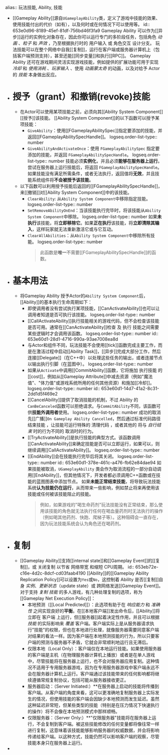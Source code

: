 alias:: 玩法技能, Ability, 技能

- [[Gameplay Ability]]源自`UGameplayAbility`类，定义了游戏中技能的效果、使用技能付出的代价（如有），以及何时或在何情况下可以使用等。
  id:: 653e0d96-8189-45ef-81df-756bd46f3fa9
  Gameplay Ability 可以作为[[异步]]运行的实例化对象存在，因此你可以运行专门的多阶段任务，包括角色 *动画* 、*粒子* 和 *声效* ，乃至根据执行时的 用户输入 或 角色交互 设计分支。
  玩法技能可以在整个网络中自我[[复制]]，运行在客户端或服务器计算机上（包括客户端预测支持），甚至还能[[同步变量]]和执行[[RPC]]。
  Gameplay Ability 还可在游戏期间灵活实现游戏技能，例如提供的扩展功能可用于实现 *冷却* 和 *使用消耗* 、*玩家输入* 、使用 *动画蒙太奇* 的动画，以及对给予 Actor 的 *技能* 本身做出反应。
- # 授予（grant）和撤销(revoke)技能
	- 在Actor可以使用某项技能之前，必须向其[[Ability System Component]][[授予]]该技能。
	  [[Ability System Component]]的以下函数可以授予某项技能：
		- `GiveAbility`：使用[[FGameplayAbilitySpec]]指定要添加的技能，并返回[[FGameplayAbilitySpecHandle]]。
		  logseq.order-list-type:: number
		- `GiveAbilityAndActivateOnce`：使用 `FGameplayAbilitySpec` 指定要添加的技能，并返回 `FGameplayAbilitySpecHandle`。
		  logseq.order-list-type:: number
		  技能必须**实例化**，并且必须**能够在服务器上运行**。尝试在服务器上运行技能后，将返回 `FGameplayAbilitySpecHandle`。如果技能没有满足所需条件，或者无法执行，返回值将**无效**，并且技能系统组件将**不会被授予该技能**。
	- 以下函数可以利用授予技能后返回的[[FGameplayAbilitySpecHandle]]，来[[撤销]]对[[Ability System Component]]中的该技能。
		- `ClearAbility`: 从`Ability System Component`中移除指定技能。
		  logseq.order-list-type:: number
		- `SetRemoveAbilityOnEnd`：当该技能执行完毕时，将该技能从`Ability System Component`中移除。
		  logseq.order-list-type:: number
		  如果**未执行**该技能，将**立即移除它**。如果**正在执行**该技能，将**立即清除其输入**，这样玩家就无法重新激活它或与它互动。
		- `ClearAllAbilities`：从`Ability System Component`中移除所有技能。
		  logseq.order-list-type:: number
		  >此函数是**唯一**不需要[[FGameplayAbilitySpecHandle]]的函数。
- # 基本用法
	- 将Gameplay Ability 授予Actor的`Ability System Component`后，[[Ability]]的基本执行生命周期如下：
		- 即使调用者没有尝试执行某项技能，[[CanActivateAbility]]也可以让调用者知道是否可执行该技能。
		  logseq.order-list-type:: number
		- [[CallActivateAbility]]执行技能相关的游戏代码，但不会检查该技能是否可用。通常在[[CanActivateAbility]]检查 及 执行 技能之间需要某些逻辑时才会调用该函数。
		  logseq.order-list-type:: number
		  id:: 653e60d1-28d1-4716-990a-93ae7008ea8d
		- 与Actor和组件不同，玩法技能不会使用[[tick]]函数完成主要工作，而是在激活过程中启动[[Ability Task]]，[[异步]]完成大部分工作，然后连接[[Delegate]]（在C++中）以处理这些任务的输出，或者连接节点以输出执行引脚（在蓝图中）。
		  logseq.order-list-type:: number
		- 如果从`Activate`中调用[[CommitAbility]]函数，它将施加 执行技能 的[[cost]]，例如从[[Gameplay Attribute]]中减去资源（例如"魔法值"、"体力值"或游戏系统所用的任何其他资源）和施加[[冷却]]。
		  logseq.order-list-type:: number
		  id:: 653e60d1-14d7-41a2-8c31-2dd1d5f469e2
		- [[CancelAbility]]提供了取消技能的机制，不过 Ability 的`CanBeCanceled`函数可以拒绝请求。与`CommitAbility`不同，该函数可供**技能外调用者**使用。
		  logseq.order-list-type:: number
		  成功的取消先[[广播]]`On Gameplay Ability Cancelled`，然后通过标准代码路径 结束技能 ，让技能可运行特殊的 清理代码 ，或者其他的 将与 *自行结束* 时的行为不同的 取消时的行为。
		- [[TryActivateAbility]]是执行技能的典型方式。该函数调用[[CanActivateAbility]]来确定技能是否可以立即运行，如果可以，则继续调用[[CallActivateAbility]]。
		  logseq.order-list-type:: number
		- [[EndAbility]]会在技能执行完毕后将其关闭。
		  logseq.order-list-type:: number
		  id:: 653e60d1-378e-461c-a476-fb62e84dae94
		  如果技能被取消，`UGameplayAbility` 类会作为取消流程的一部分自动调用[[EndAbility]]，但其他情况下，开发者都必须调用C++函数或在技能的蓝图图表中添加节点。
		  如果**未能正常结束技能**，将导致玩法技能系统**认为技能仍在运行**，从而带来一些影响，例如禁止将来再使用该技能或任何被该技能阻止的技能。
		  >例如，如果游戏的"喝生命药剂"玩法技能没有正常结束，那么使用该技能的角色就无法执行任何在喝血量药剂时无法执行的操作（例如喝其他药剂、快跑、爬梯子等）。这种阻碍会一直存在，因为玩法技能系统会认为角色还在喝药剂。
- # 复制
	- [[Gameplay Ability]]支持[[internal state]]和[[Gameplay Event]]的[[复制]]，或 关闭复制 以节省 网络带宽 和缩短 CPU周期。
	  id:: 653eb72e-c16e-4d2c-8dcf-cd03faab4190
	  [[Ability]]的[[Gameplay Ability Replication Policy]]可以设置为`Yes`或`No`，这控制着 Ability 是否[[复制]]自身 *实例*、*更新状态*（update state）或 跨网络发送[[Gameplay Event]]。
	  对于支持 *复制* *技能* 的多人游戏，有几种处理复制的选项，称为[[Gameplay Net Execution Policy]]：
		- 本地预测（[[Local Predicted]]）：此选项有助于在 *响应能力* 和 *准确性* 之间实现良好的**平衡**。在[[本地客户端]]发出命令后，[[Ability]]将立即在 客户端 上运行，但[[服务器]]起着决定性作用，并且可以根据 *技能* 的实际影响来 *覆盖* 客户端。客户端实际上是从服务器请求执行"技能"的权限，但也在本地进行处理，就像服务器需要同意客户端对结果的看法一样。因为客户端在本地预测技能的行为，所以只要客户端的预测与服务器不矛盾，它就会非常顺利地运行且无滞后。
		- 仅限本地（Local Only）：客户端仅在本地运行技能。如果使用服务器的客户端是主机（在物理服务器计算机上播放）或者是在单人游戏中，尽管技能将在服务器上运行，也不会对服务器应用复制。这种情况不适用于专用服务器游戏，因为在专用服务器游戏中客户端永远不会在服务器计算机上运行。客户端通过该技能带来的任何影响都将继续遵循常规复制协议，包括可能从服务器接收更正。
		- 服务器启动：（Server Initiated:）**在服务器上启动的技能将传播到客户端。从客户端的角度来看，这可以更准确地复制服务器上实际发生的情况，但使用技能的客户端会因缺少本地预测而发生延迟。虽然这种延迟非常短，但某些类型的技能（特别是在压力情况下快速执行的操作）将不会像在本地预测模式中那样顺畅。
		- 仅限服务器：（Server Only:）**"仅限服务器"技能将在服务器上运行，不会复制到客户端。被这些技能修改的任何变量都将像往常一样进行复制，这意味着该技能能够影响服务器的权威数据，并会将影响传递给客户端。以这种方式，技能仍然可以影响客户端的观察，尽管技能本身只在服务器上运行。
-